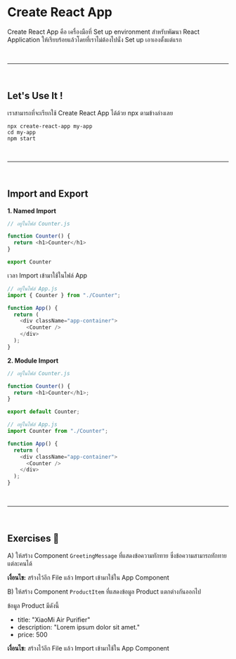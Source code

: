 # Create React App

Create React App คือ เครื่องมือที่ Set up environment สำหรับพัฒนา React Application ให้เรียบร้อยแล้วโดยที่เราไม่ต้องไปนั่ง Set up เอาเองตั้งแต่แรก

<br><hr><br>

## Let's Use It !

เราสามารถที่จะเรียกใช้ Create React App ได้ด้วย npx ตามข้างล่างเลย

```
npx create-react-app my-app
cd my-app
npm start
```

<br><hr><br>

## Import and Export

**1. Named Import**

```js
// อยู่ในไฟล์ Counter.js

function Counter() {
  return <h1>Counter</h1>
}

export Counter
```

เวลา Import เข้ามาใช้ในไฟล์ App

```js
// อยู่ในไฟล์ App.js
import { Counter } from "./Counter";

function App() {
  return (
    <div className="app-container">
      <Counter />
    </div>
  );
}
```

**2. Module Import**

```js
// อยู่ในไฟล์ Counter.js

function Counter() {
  return <h1>Counter</h1>;
}

export default Counter;
```

```js
// อยู่ในไฟล์ App.js
import Counter from "./Counter";

function App() {
  return (
    <div className="app-container">
      <Counter />
    </div>
  );
}
```

<br><hr><br>

## Exercises 🏅

A) ให้สร้าง Component `GreetingMessage` ที่แสดงข้อความทักทาย ซึ่งข้อความสามารถทักทายแต่ละคนได้

**เงื่อนไข:** สร้างไว้อีก File แล้ว Import เข้ามาใช้ใน App Component

B) ให้สร้าง Component `ProductItem` ที่แสดงข้อมูล Product แตกต่างกันออกไป

ข้อมูล Product มีดังนี้

- title: "XiaoMi Air Purifier"
- description: "Lorem ipsum dolor sit amet."
- price: 500

**เงื่อนไข:** สร้างไว้อีก File แล้ว Import เข้ามาใช้ใน App Component
